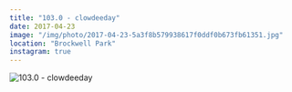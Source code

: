 ```yaml
---
title: "103.0 - clowdeeday"
date: 2017-04-23
image: "/img/photo/2017-04-23-5a3f8b579938617f0ddf0b673fb61351.jpg"
location: "Brockwell Park"
instagram: true
---
```


![103.0 - clowdeeday](/img/photo/2017-04-23-5a3f8b579938617f0ddf0b673fb61351.jpg)
